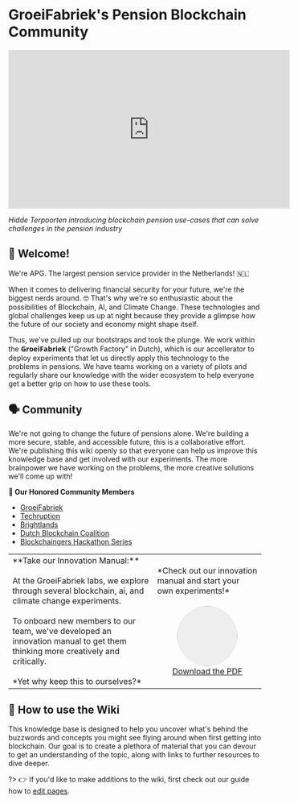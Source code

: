 # GroeiFabriek's Pension Blockchain Community

<center>
	<iframe width="560" height="315" src="https://www.youtube.com/embed/v4vL2RybnXw" frameborder="0" allow="autoplay; encrypted-media" allowfullscreen></iframe>
</center>

*Hidde Terpoorten introducing blockchain pension use-cases that can solve challenges in the pension industry*

## 👋 Welcome!
We're APG. The largest pension service provider in the Netherlands! 🇳🇱

When it comes to delivering financial security for your future, we're the biggest nerds around. 🤓 That's why we're so enthusiastic about the possibilities of Blockchain, AI, and Climate Change. These technologies and global challenges keep us up at night because they provide a glimpse how the future of our society and economy might shape itself. 

Thus, we've pulled up our bootstraps and took the plunge. We work within the <span style="font-family: Open Sans"><strong>GroeiFabriek</strong></span> ("Growth Factory" in Dutch), which is our accellerator to deploy experiments that let us directly apply this technology to the problems in pensions. We have teams working on a variety of pilots and regularly share our knowledge with the wider ecosystem to help everyone get a better grip on how to use these tools.

## 🗣 Community
We're not going to change the future of pensions alone. We're building a more secure, stable, and accessible future, this is a collaborative effort. We're publishing this wiki openly so that everyone can help us improve this knowledge base and get involved with our experiments. The more brainpower we have working on the problems, the more creative solutions we'll come up with!

**👥 Our Honored Community Members**
* [GroeiFabriek](http://Groeifabriek.com)
* [Techruption](https://www.techruption.org/)
* [Brightlands](https://www.brightlands.com/)
* [Dutch Blockchain Coalition](https://www.dutchdigitaldelta.nl/en/blockchain)
* [Blockchaingers Hackathon Series](https://blockchaingers.org)

<!-- <center> -->


<table>
  <tr>
   <td>**Take our Innovation Manual:**<br><br>At the GroeiFabriek labs, we explore through several blockchain, ai, and climate change experiments. <br><br>To onboard new members to our team, we've developed an innovation manual to get them thinking more creatively and critically.<br><br>*Yet why keep this to ourselves?*
   </td>
   <td>*Check out our innovation manual and start your own experiments!*
<br><br>
	<center>
		<a href="https://groeifabriek.com/downloads/GroeiFabriek%20Innovatie%20Handboek%20V3.0%20ENG%20Screen.pdf"><img src="https://groeifabriek.com/img/services3.jpg" style="width: 120px;
		    height: 120px;
		    border-radius: 100%;
		    background: #eee no-repeat center;
		    background-size: cover"> <br>Download the PDF
		</a>
	</center>
   </td>
  </tr>
</table>

## 🤔 How to use the Wiki
This knowledge base is designed to help you uncover what's behind the buzzwords and concepts you might see flying around when first getting into blockchain. Our goal is to create a plethora of material that you can devour to get an understanding of the topic, along with links to further resources to dive deeper.

?> 👉 If you'd like to make additions to the wiki, first check out our guide how to [edit pages](edit.md).
